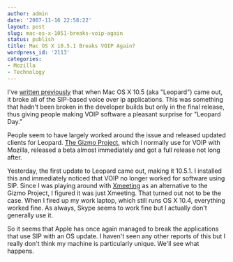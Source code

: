 ```yaml
---
author: admin
date: '2007-11-16 22:58:22'
layout: post
slug: mac-os-x-1051-breaks-voip-again
status: publish
title: Mac OS X 10.5.1 Breaks VOIP Again?
wordpress_id: '2113'
categories:
- Mozilla
- Technology
---
```

I've <a href="/2007/10/27/sip-based-voip-problems-in-leopard/">written previously</a> that when Mac OS X 10.5 (aka "Leopard") came out, it broke all of the SIP-based voice over ip applications. This was something that hadn't been broken in the developer builds but only in the final release, thus giving people making VOIP software a pleasant surprise for "Leopard Day."

People seem to have largely worked around the issue and released updated clients for Leopard. <a href="http://www.gizmoproject.com/">The Gizmo Project</a>, which I normally use for VOIP with Mozilla, released a beta almost immediately and got a full release not long after.

Yesterday, the first update to Leopard came out, making it 10.5.1. I installed this and immediately noticed that VOIP no longer worked for software using SIP. Since I was playing around with <a href="http://xmeeting.sourceforge.net/pages/xmeeting.php">Xmeeting</a> as an alternative to the Gizmo Project, I figured it was just Xmeeting. That turned out not to be the case. When I fired up my work laptop, which still runs OS X 10.4, everything worked fine. As always, Skype seems to work fine but I actually don't generally use it.

So it seems that Apple has once again managed to break the applications that use SIP with an OS update. I haven't seen any other reports of this but I really don't think my machine is particularly unique. We'll see what happens.
